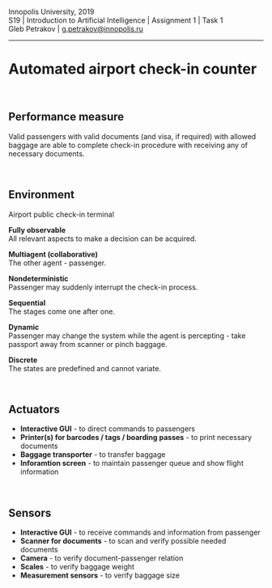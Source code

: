 Innopolis University, 2019  
S19 | Introduction to Artificial Intelligence | Assignment 1 | Task 1  
Gleb Petrakov | g.petrakov@innopolis.ru  

---

# Automated airport check-in counter

<br/>

## Performance measure
Valid passengers with valid documents (and visa, if required) with allowed baggage are able to complete check-in procedure with receiving any of necessary documents.

<br/>

## Environment
Airport public check-in terminal

**Fully observable**  
All relevant aspects to make a decision can be acquired. <br/>

**Multiagent (collaborative)**  
The other agent - passenger. <br/>

**Nondeterministic**  
Passenger may suddenly interrupt the check-in process. <br/>

**Sequential**  
The stages come one after one. <br/>

**Dynamic**  
Passenger may change the system while the agent is percepting - take passport away from scanner or pinch baggage. <br/>

**Discrete**  
The states are predefined and cannot variate. <br/>

<br/>

## Actuators
 * **Interactive GUI** - to direct commands to passengers
 * **Printer(s) for barcodes / tags / boarding passes** - to print necessary documents
 * **Baggage transporter** - to transfer baggage
 * **Inforamtion screen** - to maintain passenger queue and show flight information

<br/>
 
## Sensors
 * **Interactive GUI** - to receive commands and information from passenger
 * **Scanner for documents** - to scan and verify possible needed documents
 * **Camera** - to verify document-passenger relation
 * **Scales** - to verify baggage weight
 * **Measurement sensors** - to verify baggage size
